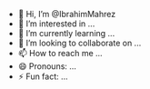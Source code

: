 - 👋 Hi, I’m @IbrahimMahrez
- 👀 I’m interested in ...
- 🌱 I’m currently learning ...
- 💞️ I’m looking to collaborate on ...
- 📫 How to reach me ...
- 😄 Pronouns: ...
- ⚡ Fun fact: ...

<!---
IbrahimMahrez/IbrahimMahrez is a ✨ special ✨ repository because its `README.md` (this file) appears on your GitHub profile.
You can click the Preview link to take a look at your changes.
--->
